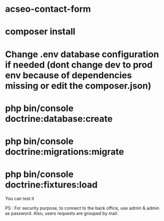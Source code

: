 # acseo-contact-form

# composer install
# Change .env database configuration if needed (dont change dev to prod env because of dependencies missing or edit the composer.json)
# php bin/console doctrine:database:create
# php bin/console doctrine:migrations:migrate
# php bin/console doctrine:fixtures:load

You can test it

PS : For security purpose, to connect to the back office, use admin & admin as password. Also, users requests are grouped by mail.
